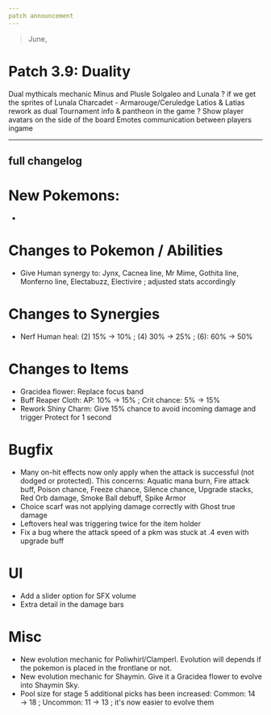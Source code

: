 ```yaml
---
patch announcement
---
```


> June,

# Patch 3.9: Duality

Dual mythicals mechanic
Minus and Plusle
Solgaleo and Lunala ? if we get the sprites of Lunala
Charcadet - Armarouge/Ceruledge
Latios & Latias rework as dual
Tournament info & pantheon in the game ?
Show player avatars on the side of the board
Emotes communication between players ingame


---

## full changelog

# New Pokemons:

- 

# Changes to Pokemon / Abilities

- Give Human synergy to: Jynx, Cacnea line, Mr Mime, Gothita line, Monferno line, Electabuzz, Electivire ; adjusted stats accordingly

# Changes to Synergies

- Nerf Human heal: (2) 15% → 10% ; (4) 30% → 25% ; (6): 60% → 50%

# Changes to Items

- Gracidea flower: Replace focus band
- Buff Reaper Cloth: AP: 10% → 15% ; Crit chance: 5% → 15%
- Rework Shiny Charm: Give 15% chance to avoid incoming damage and trigger Protect for 1 second

# Bugfix

- Many on-hit effects now only apply when the attack is successful (not dodged or protected). This concerns: Aquatic mana burn, Fire attack buff, Poison chance, Freeze chance, Silence chance, Upgrade stacks, Red Orb damage, Smoke Ball debuff, Spike Armor
- Choice scarf was not applying damage correctly with Ghost true damage
- Leftovers heal was triggering twice for the item holder
- Fix a bug where the attack speed of a pkm was stuck at .4 even with upgrade buff

# UI

- Add a slider option for SFX volume
- Extra detail in the damage bars

# Misc

- New evolution mechanic for Poliwhirl/Clamperl. Evolution will depends if the pokemon is placed in the frontlane or not.
- New evolution mechanic for Shaymin. Give it a Gracidea flower to evolve into Shaymin Sky.
- Pool size for stage 5 additional picks has been increased: Common: 14 → 18 ; Uncommon: 11 → 13 ; it's now easier to evolve them
